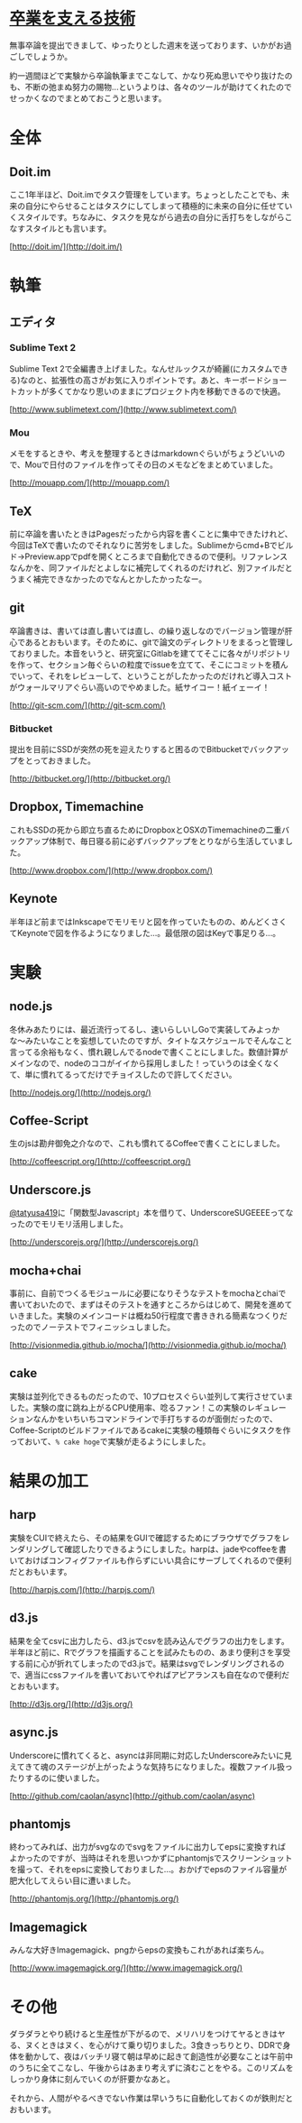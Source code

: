 # [卒業を支える技術](/2014/02/15/graduate-technology.html)

無事卒論を提出できまして、ゆったりとした週末を送っております、いかがお過ごしでしょうか。

約一週間ほどで実験から卒論執筆までこなして、かなり死ぬ思いでやり抜けたのも、不断の弛まぬ努力の賜物...というよりは、各々のツールが助けてくれたのでせっかくなのでまとめておこうと思います。

# 全体

## Doit.im

ここ1年半ほど、Doit.imでタスク管理をしています。ちょっとしたことでも、未来の自分にやらせることはタスクにしてしまって積極的に未来の自分に任せていくスタイルです。ちなみに、タスクを見ながら過去の自分に舌打ちをしながらこなすスタイルとも言います。

[http://doit.im/](http://doit.im/)

# 執筆

## エディタ

### Sublime Text 2

Sublime Text 2で全編書き上げました。なんせルックスが綺麗(にカスタムできる)なのと、拡張性の高さがお気に入りポイントです。あと、キーボードショートカットが多くてかなり思いのままにプロジェクト内を移動できるので快適。

[http://www.sublimetext.com/](http://www.sublimetext.com/)

### Mou

メモをするときや、考えを整理するときはmarkdownぐらいがちょうどいいので、Mouで日付のファイルを作ってその日のメモなどをまとめていました。

[http://mouapp.com/](http://mouapp.com/)

## TeX

前に卒論を書いたときはPagesだったから内容を書くことに集中できたけれど、今回はTeXで書いたのでそれなりに苦労をしました。Sublimeからcmd+Bでビルド->Preview.appでpdfを開くところまで自動化できるので便利。リファレンスなんかを、同ファイルだとよしなに補完してくれるのだけれど、別ファイルだとうまく補完できなかったのでなんとかしたかったなー。

## git

卒論書きは、書いては直し書いては直し、の繰り返しなのでバージョン管理が肝心であるとおもいます。そのために、gitで論文のディレクトリをまるっと管理しておりました。本音をいうと、研究室にGitlabを建ててそこに各々がリポジトリを作って、セクション毎ぐらいの粒度でissueを立てて、そこにコミットを積んでいって、それをレビューして、ということがしたかったのだけれど導入コストがウォールマリアぐらい高いのでやめました。紙サイコー！紙イェーイ！

[http://git-scm.com/](http://git-scm.com/)

### Bitbucket

提出を目前にSSDが突然の死を迎えたりすると困るのでBitbucketでバックアップをとっておきました。

[http://bitbucket.org/](http://bitbucket.org/)

## Dropbox, Timemachine

これもSSDの死から即立ち直るためにDropboxとOSXのTimemachineの二重バックアップ体制で、毎日寝る前に必ずバックアップをとりながら生活していました。

[http://www.dropbox.com/](http://www.dropbox.com/)

## Keynote

半年ほど前まではInkscapeでモリモリと図を作っていたものの、めんどくさくてKeynoteで図を作るようになりました...。最低限の図はKeyで事足りる...。

# 実験

## node.js

冬休みあたりには、最近流行ってるし、速いらしいしGoで実装してみよっかな〜みたいなことを妄想していたのですが、タイトなスケジュールでそんなこと言ってる余裕もなく、慣れ親しんでるnodeで書くことにしました。数値計算がメインなので、nodeのココがイイから採用しました！っていうのは全くなくて、単に慣れてるってだけでチョイスしたので許してください。

[http://nodejs.org/](http://nodejs.org/)

## Coffee-Script

生のjsは勘弁御免之介なので、これも慣れてるCoffeeで書くことにしました。

[http://coffeescript.org/](http://coffeescript.org/)

## Underscore.js

[@tatyusa419](https://twitter.com/tatyusa419)に「関数型Javascript」本を借りて、UnderscoreSUGEEEEってなったのでモリモリ活用しました。

[http://underscorejs.org/](http://underscorejs.org/)

## mocha+chai

事前に、自前でつくるモジュールに必要になりそうなテストをmochaとchaiで書いておいたので、まずはそのテストを通すところからはじめて、開発を進めていきました。実験のメインコードは概ね50行程度で書ききれる簡素なつくりだったのでノーテストでフィニッシュしました。

[http://visionmedia.github.io/mocha/](http://visionmedia.github.io/mocha/)

## cake

実験は並列化できるものだったので、10プロセスぐらい並列して実行させていました。実験の度に跳ね上がるCPU使用率、唸るファン！この実験のレギュレーションなんかをいちいちコマンドラインで手打ちするのが面倒だったので、Coffee-Scriptのビルドファイルであるcakeに実験の種類毎ぐらいにタスクを作っておいて、`% cake hoge`で実験が走るようにしました。

# 結果の加工

## harp

実験をCUIで終えたら、その結果をGUIで確認するためにブラウザでグラフをレンダリングして確認したりできるようにしました。harpは、jadeやcoffeeを書いておけばコンフィグファイルも作らずにいい具合にサーブしてくれるので便利だとおもいます。

[http://harpjs.com/](http://harpjs.com/)

## d3.js

結果を全てcsvに出力したら、d3.jsでcsvを読み込んでグラフの出力をします。半年ほど前に、Rでグラフを描画することを試みたものの、あまり便利さを享受する前に心が折れてしまったのでd3.jsで。結果はsvgでレンダリングされるので、適当にcssファイルを書いておいてやればアピアランスも自在なので便利だとおもいます。

[http://d3js.org/](http://d3js.org/)

## async.js

Underscoreに慣れてくると、asyncは非同期に対応したUnderscoreみたいに見えてきて魂のステージが上がったような気持ちになりました。複数ファイル扱ったりするのに使いました。

[http://github.com/caolan/async](http://github.com/caolan/async)

## phantomjs

終わってみれば、出力がsvgなのでsvgをファイルに出力してepsに変換すればよかったのですが、当時はそれを思いつかずにphantomjsでスクリーンショットを撮って、それをepsに変換しておりました...。おかげでepsのファイル容量が肥大化してえらい目に遭いました。

[http://phantomjs.org/](http://phantomjs.org/)

## Imagemagick

みんな大好きImagemagick、pngからepsの変換もこれがあれば楽ちん。

[http://www.imagemagick.org/](http://www.imagemagick.org/)

# その他

ダラダラとやり続けると生産性が下がるので、メリハリをつけてヤるときはヤる、ヌくときはヌく、を心がけて乗り切りました。3食きっちりとり、DDRで身体を動かして、夜はバッチリ寝て朝は早めに起きて創造性が必要なことは午前中のうちに全てこなし、午後からはあまり考えずに済むことをやる。このリズムをしっかり身体に刻んでいくのが肝要かなあと。

それから、人間がやるべきでない作業は早いうちに自動化しておくのが鉄則だとおもいます。
